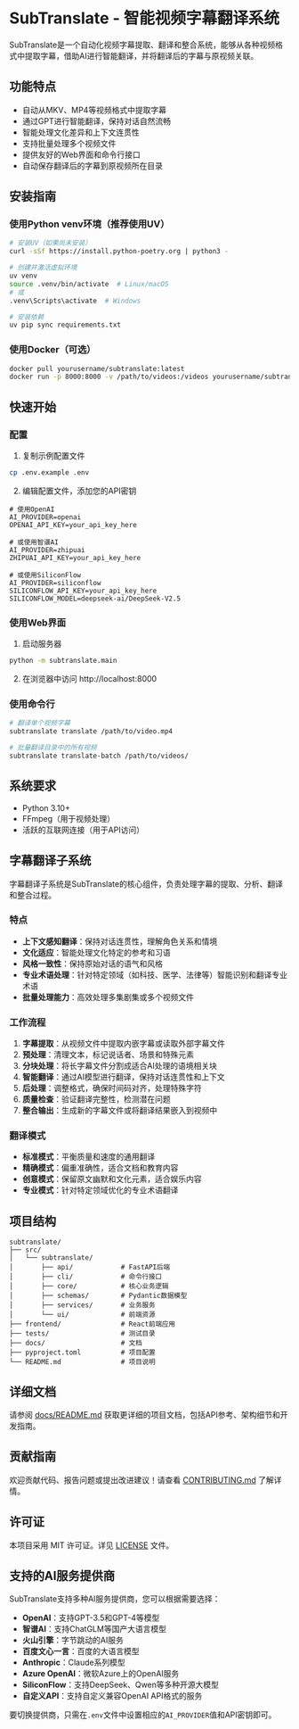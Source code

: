 # SubTranslate - 智能视频字幕翻译系统

SubTranslate是一个自动化视频字幕提取、翻译和整合系统，能够从各种视频格式中提取字幕，借助AI进行智能翻译，并将翻译后的字幕与原视频关联。

## 功能特点

- 自动从MKV、MP4等视频格式中提取字幕
- 通过GPT进行智能翻译，保持对话自然流畅
- 智能处理文化差异和上下文连贯性
- 支持批量处理多个视频文件
- 提供友好的Web界面和命令行接口
- 自动保存翻译后的字幕到原视频所在目录

## 安装指南

### 使用Python venv环境（推荐使用UV）

```bash
# 安装UV（如果尚未安装）
curl -sSf https://install.python-poetry.org | python3 -

# 创建并激活虚拟环境
uv venv
source .venv/bin/activate  # Linux/macOS
# 或
.venv\Scripts\activate  # Windows

# 安装依赖
uv pip sync requirements.txt
```

### 使用Docker（可选）

```bash
docker pull yourusername/subtranslate:latest
docker run -p 8000:8000 -v /path/to/videos:/videos yourusername/subtranslate
```

## 快速开始

### 配置

1. 复制示例配置文件
```bash
cp .env.example .env
```

2. 编辑配置文件，添加您的API密钥
```
# 使用OpenAI
AI_PROVIDER=openai
OPENAI_API_KEY=your_api_key_here

# 或使用智谱AI
AI_PROVIDER=zhipuai
ZHIPUAI_API_KEY=your_api_key_here

# 或使用SiliconFlow
AI_PROVIDER=siliconflow
SILICONFLOW_API_KEY=your_api_key_here
SILICONFLOW_MODEL=deepseek-ai/DeepSeek-V2.5
```

### 使用Web界面

1. 启动服务器
```bash
python -m subtranslate.main
```

2. 在浏览器中访问 http://localhost:8000

### 使用命令行

```bash
# 翻译单个视频字幕
subtranslate translate /path/to/video.mp4

# 批量翻译目录中的所有视频
subtranslate translate-batch /path/to/videos/
```

## 系统要求

- Python 3.10+
- FFmpeg（用于视频处理）
- 活跃的互联网连接（用于API访问）

## 字幕翻译子系统

字幕翻译子系统是SubTranslate的核心组件，负责处理字幕的提取、分析、翻译和整合过程。

### 特点

- **上下文感知翻译**：保持对话连贯性，理解角色关系和情境
- **文化适应**：智能处理文化特定的参考和习语
- **风格一致性**：保持原始对话的语气和风格
- **专业术语处理**：针对特定领域（如科技、医学、法律等）智能识别和翻译专业术语
- **批量处理能力**：高效处理多集剧集或多个视频文件

### 工作流程

1. **字幕提取**：从视频文件中提取内嵌字幕或读取外部字幕文件
2. **预处理**：清理文本，标记说话者、场景和特殊元素
3. **分块处理**：将长字幕文件分割成适合AI处理的语境相关块
4. **智能翻译**：通过AI模型进行翻译，保持对话连贯性和上下文
5. **后处理**：调整格式，确保时间码对齐，处理特殊字符
6. **质量检查**：验证翻译完整性，检测潜在问题
7. **整合输出**：生成新的字幕文件或将翻译结果嵌入到视频中

### 翻译模式

- **标准模式**：平衡质量和速度的通用翻译
- **精确模式**：偏重准确性，适合文档和教育内容
- **创意模式**：保留原文幽默和文化元素，适合娱乐内容
- **专业模式**：针对特定领域优化的专业术语翻译

## 项目结构

```
subtranslate/
├── src/
│   └── subtranslate/
│       ├── api/            # FastAPI后端
│       ├── cli/            # 命令行接口
│       ├── core/           # 核心业务逻辑
│       ├── schemas/        # Pydantic数据模型
│       ├── services/       # 业务服务
│       └── ui/             # 前端资源
├── frontend/               # React前端应用
├── tests/                  # 测试目录
├── docs/                   # 文档
├── pyproject.toml          # 项目配置
└── README.md               # 项目说明
```

## 详细文档

请参阅 [docs/README.md](docs/README.md) 获取更详细的项目文档，包括API参考、架构细节和开发指南。

## 贡献指南

欢迎贡献代码、报告问题或提出改进建议！请查看 [CONTRIBUTING.md](CONTRIBUTING.md) 了解详情。

## 许可证

本项目采用 MIT 许可证。详见 [LICENSE](LICENSE) 文件。

## 支持的AI服务提供商

SubTranslate支持多种AI服务提供商，您可以根据需要选择：

- **OpenAI**：支持GPT-3.5和GPT-4等模型
- **智谱AI**：支持ChatGLM等国产大语言模型
- **火山引擎**：字节跳动的AI服务
- **百度文心一言**：百度的大语言模型
- **Anthropic**：Claude系列模型
- **Azure OpenAI**：微软Azure上的OpenAI服务
- **SiliconFlow**：支持DeepSeek、Qwen等多种开源大模型
- **自定义API**：支持自定义兼容OpenAI API格式的服务

要切换提供商，只需在`.env`文件中设置相应的`AI_PROVIDER`值和API密钥即可。 